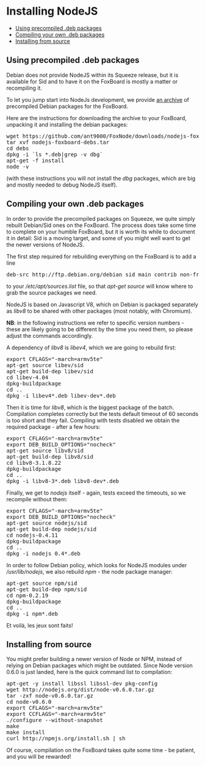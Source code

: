 # Installing NodeJS

* [Using precompiled .deb packages](?id=nodejs_installing#deb)
* [Compiling your own .deb packages](?id=nodejs_installing#deb-build)
* [Installing from source](?id=nodejs_installing#src)

<a name="deb"></a>

## Using precompiled .deb packages

Debian does not provide NodeJS within its Squeeze release, but it is available for Sid and to have it on the FoxBoard is mostly a matter or recompiling it.

To let you jump start into NodeJs development, we provide [an archive](https://github.com/ant9000/FoxNode/downloads/) of precompiled Debian packages for the FoxBoard.

Here are the instructions for downloading the archive to your FoxBoard, unpacking it and installing the debian packages:

<pre class="minicom">
wget https://github.com/ant9000/FoxNode/downloads/nodejs-foxboard-debs.tar
tar xvf nodejs-foxboard-debs.tar
cd debs
dpkg -i `ls *.deb|grep -v dbg`
apt-get -f install
node -v
</pre>

(with these instructions you will not install the *dbg* packages, which are big and mostly needed to debug NodeJS itself).

<a name="deb-build"></a>
## Compiling your own .deb packages

In order to provide the precompiled packages on Squeeze, we quite simply rebuilt Debian/Sid ones on the FoxBoard. The process does take some time to complete on your humble FoxBoard, but it is worth its while to document it in detail: Sid is a moving target, and some of you might well want to get the newer versions of NodeJS.

The first step required for rebuilding everything on the FoxBoard is to add a line

<pre class="minicom">
deb-src http://ftp.debian.org/debian sid main contrib non-free
</pre>

to your */etc/apt/sources.list* file, so that *apt-get source* will know where to grab the source packages we need.


NodeJS is based on Javascript V8, which on Debian is packaged separately as *libv8* to be shared with other packages (most notably, with Chromium).

**NB**: in the following instructions we refer to specific version numbers - these are likely going to be different by the time you need them, so please adjust the commands accordingly.

A dependency of *libv8* is *libev4*, which we are going to rebuild first:

<pre class="minicom">
export CFLAGS="-march=armv5te"
apt-get source libev/sid
apt-get build-dep libev/sid
cd libev-4.04
dpkg-buildpackage
cd ..
dpkg -i libev4*.deb libev-dev*.deb
</pre>

Then it is time for *libv8*, which is the biggest package of the batch. Compilation completes correctly but the tests default timeout of 60 seconds is too short and they fail. Compiling with tests disabled we obtain the required package - after a few hours:

<pre class="minicom">
export CFLAGS="-march=armv5te"
export DEB_BUILD_OPTIONS="nocheck"
apt-get source libv8/sid
apt-get build-dep libv8/sid
cd libv8-3.1.8.22
dpkg-buildpackage
cd ..
dpkg -i libv8-3*.deb libv8-dev*.deb
</pre>

Finally, we get to *nodejs* itself - again, tests exceed the timeouts, so we recompile without them:

<pre class="minicom">
export CFLAGS="-march=armv5te"
export DEB_BUILD_OPTIONS="nocheck"
apt-get source nodejs/sid
apt-get build-dep nodejs/sid
cd nodejs-0.4.11
dpkg-buildpackage
cd ..
dpkg -i nodejs_0.4*.deb
</pre>

In order to follow Debian policy, which looks for NodeJS modules under */usr/lib/nodejs*, we also rebuild *npm* - the node package manager:

<pre class="minicom">
apt-get source npm/sid
apt-get build-dep npm/sid
cd npm-0.2.19
dpkg-buildpackage
cd ..
dpkg -i npm*.deb
</pre>

Et voilà, les jeux sont faits!

<a name="src"></a>
## Installing from source

You might prefer building a newer version of Node or NPM, instead of relying on Debian packages which might be outdated. Since Node version 0.6.0 is just landed, here is the quick command list to compilation:

<pre class="minicom">
apt-get -y install libssl libssl-dev pkg-config
wget http://nodejs.org/dist/node-v0.6.0.tar.gz
tar -zxf node-v0.6.0.tar.gz
cd node-v0.6.0
export CFLAGS="-march=armv5te"
export CCFLAGS="-march=armv5te"
./configure --without-snapshot
make
make install
curl http://npmjs.org/install.sh | sh
</pre>

Of course, compilation on the FoxBoard takes quite some time - be patient, and you will be rewarded!
